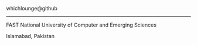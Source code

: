 whichlounge@github
- - - - - - - - - -

 FAST National University of Computer and Emerging Sciences 

 Islamabad, Pakistan



